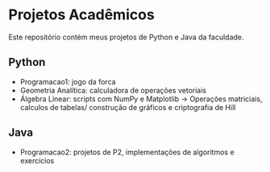# Projetos Acadêmicos

Este repositório contém meus projetos de Python e Java da faculdade.

## Python
- Programacao1: jogo da forca 
- Geometria Analítica: calculadora de operações vetoriais
- Álgebra Linear: scripts com NumPy e Matplotlib -> Operações matriciais, calculos de tabelas/ construção de gráficos e criptografia de Hill

## Java
- Programacao2: projetos de P2, implementações de algoritmos e exercícios

